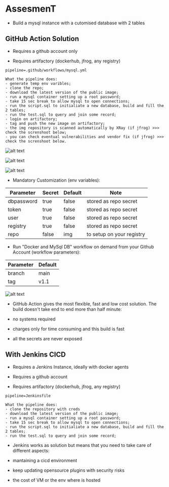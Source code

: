 # AssesmenT

* Build a mysql instance with a cutomised database with 2 tables

## GitHub Action Solution

* Requires a github account only

* Requires artifactory (dockerhub, jfrog, any registry)

```
pipeline=.github/workflows/mysql.yml

What the pipeline does:
- generate temp env varibles;
- clone the repo;
- download the latest version of the public image;
- run a mysql container setting up a root password;
- take 15 sec break to allow mysql to open connections;
- run the script.sql to initialiate a new database, build and fill the 2 tables;
- run the test.sql to query and join some record;
- login on artifactory;
- tag and push the new image on artifactory;
- the img repository is scanned automatically by XRay (if jfrog) >>> check the screnshoot below;
- you can check eventual vulnerabilities and vendor fix (if jfrog) >>> check the screnshoot below.
```

![alt text](https://github.com/simone84/assesment/blob/main/screenshot/xrayscan1.png?raw=true)

![alt text](https://github.com/simone84/assesment/blob/main/screenshot/xrayscan2.png?raw=true)

![alt text](https://github.com/simone84/assesment/blob/main/screenshot/xrayvulnerabilities.png?raw=true)

* Mandatory Customization (env variables):

| Parameter  | Secret | Default | Note                      |
| ---------- | ------ | ------- | ------------------------- |
| dbpassword | true   | false   | stored as repo secret     |
| token      | true   | false   | stored as repo secret     |
| user       | true   | false   | stored as repo secret     |
| registry   | true   | false   | stored as repo secret     |
| repo       | false  | img     | to setup on your registry |

* Run "Docker and MySql DB" workflow on demand from your Github Account (workflow parameters):

| Parameter | Default |
| --------- | ------- |
| branch    | main    |
| tag       | v1.1    |

![alt text](https://github.com/simone84/assesment/blob/main/screenshot/workflow1.png?raw=true)

* GitHub Action gives the most flexible, fast and low cost solution. The build doesn't take end to end more than half minute:

- no systems required

- charges only for time consuming and this build is fast

- all the secrets are never exposed

## With Jenkins CICD

* Requires a Jenkins Instance, ideally with docker agents

* Requires a github account

* Requires artifactory (dockerhub, jfrog, any registry)

```
pipeline=Jenkinsfile

What the pipeline does:
- clone the repository with creds
- download the latest version of the public image;
- run a mysql container setting up a root password;
- take 15 sec break to allow mysql to open connections;
- run the script.sql to initialiate a new database, build and fill the 2 tables;
- run the test.sql to query and join some record;
```

* Jenkins works as solution but means that you need to take care of different aspects:

- mantaining a cicd environment

- keep updating opensource plugins with security risks

- the cost of VM or the env where is hosted